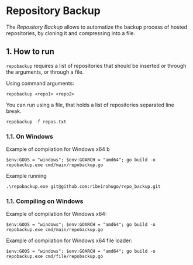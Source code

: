 # Repository Backup

The *Repository Backup* allows to automatize the backup process of hosted repositories,
by cloning it and compressing into a file.

## 1. How to run
`repobackup` requires a list of repositories that should be inserted or through the arguments, or through a file.

Using command arguments:

```
repobackup <repo1> <repo2>
```

You can run using a file, that holds a list of repositories separated line break.

```
repobackup -f repos.txt
```

### 1.1. On Windows

Example of compilation for Windows x64 b

`$env:GOOS = "windows"; $env:GOARCH = "amd64"; go build -o repobackup.exe cmd/main/repobackup.go`

Example running 

`.\repobackup.exe git@github.com:ribeirohugo/repo_backup.git`

### 1.1. Compiling on Windows

Example of compilation for Windows x64:

`$env:GOOS = "windows"; $env:GOARCH = "amd64"; go build -o repobackup.exe cmd/main/repobackup.go`

Example of compilation for Windows x64 file loader:

`$env:GOOS = "windows"; $env:GOARCH = "amd64"; go build -o repobackup.exe cmd/file/repobackup.go`
